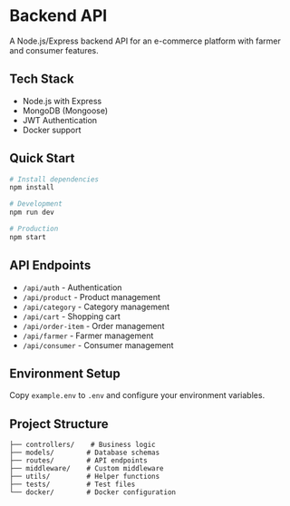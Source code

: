 # Backend API

A Node.js/Express backend API for an e-commerce platform with farmer and consumer features.

## Tech Stack
- Node.js with Express
- MongoDB (Mongoose)
- JWT Authentication
- Docker support

## Quick Start
```bash
# Install dependencies
npm install

# Development
npm run dev

# Production
npm start

```

## API Endpoints
- `/api/auth` - Authentication
- `/api/product` - Product management
- `/api/category` - Category management
- `/api/cart` - Shopping cart
- `/api/order-item` - Order management
- `/api/farmer` - Farmer management
- `/api/consumer` - Consumer management

## Environment Setup
Copy `example.env` to `.env` and configure your environment variables.

## Project Structure
```
├── controllers/    # Business logic
├── models/        # Database schemas
├── routes/        # API endpoints
├── middleware/    # Custom middleware
├── utils/         # Helper functions
├── tests/         # Test files
└── docker/        # Docker configuration
```